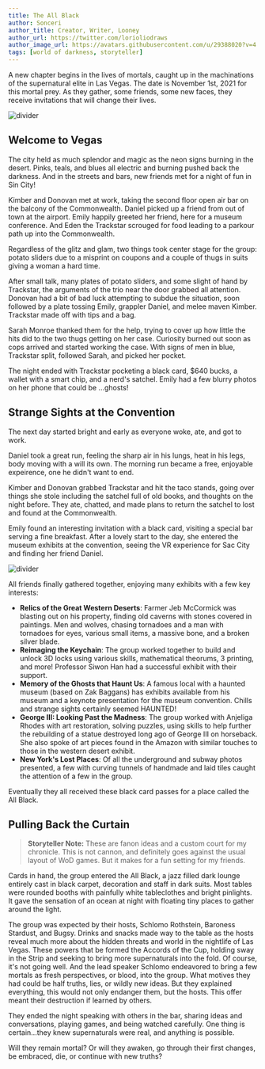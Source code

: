 ```yaml
---
title: The All Black
author: Sonceri
author_title: Creator, Writer, Looney
author_url: https://twitter.com/lorioliodraws
author_image_url: https://avatars.githubusercontent.com/u/29388020?v=4
tags: [world of darkness, storyteller]
---
```


A new chapter begins in the lives of mortals, caught up in the machinations of the supernatural elite in Las Vegas. The date is November 1st, 2021 for this mortal prey. As they gather, some friends, some new faces, they receive invitations that will change their lives.

<!--truncate-->
![divider](/img/divide/divide-wod.png)

## Welcome to Vegas

The city held as much splendor and magic as the neon signs burning in the desert. Pinks, teals, and blues all electric and burning pushed back the darkness. And in the streets and bars, new friends met for a night of fun in Sin City!

Kimber and Donovan met at work, taking the second floor open air bar on the balcony of the Commonwealth. Daniel picked up a friend from out of town at the airport. Emily happily greeted her friend, here for a museum conference. And Eden the Trackstar scrouged for food leading to a parkour path up into the Commonwealth.

Regardless of the glitz and glam, two things took center stage for the group: potato sliders due to a misprint on coupons and a couple of thugs in suits giving a woman a hard time.

After small talk, many plates of potato sliders, and some slight of hand by Trackstar, the arguments of the trio near the door grabbed all attention. Donovan had a bit of bad luck attempting to subdue the situation, soon followed by a plate tossing Emily, grappler Daniel, and melee maven Kimber. Trackstar made off with tips and a bag.

Sarah Monroe thanked them for the help, trying to cover up how little the hits did to the two thugs getting on her case. Curiosity burned out soon as cops arrived and started working the case. With signs of men in blue, Trackstar split, followed Sarah, and picked her pocket.

The night ended with Trackstar pocketing a black card, $640 bucks, a wallet with a smart chip, and a nerd's satchel. Emily had a few blurry photos on her phone that could be ...ghosts!

## Strange Sights at the Convention

The next day started bright and early as everyone woke, ate, and got to work.

Daniel took a great run, feeling the sharp air in his lungs, heat in his legs, body moving with a will its own. The morning run became a free, enjoyable expeirence, one he didn't want to end.

Kimber and Donovan grabbed Trackstar and hit the taco stands, going over things she stole including the satchel full of old books, and thoughts on the night before. They ate, chatted, and made plans to return the satchel to lost and found at the Commonwealth.

Emily found an interesting invitation with a black card, visiting a special bar serving a fine breakfast. After a lovely start to the day, she entered the museum exhibits at the convention, seeing the VR experience for Sac City and finding her friend Daniel.

![divider](/img/wod/convention.png)

All friends finally gathered together, enjoying many exhibits with a few key interests:

* **Relics of the Great Western Deserts**: Farmer Jeb McCormick was blasting out on his property, finding old caverns with stones covered in paintings. Men and wolves, chasing tornadoes and a man with tornadoes for eyes, various small items, a massive bone, and a broken silver blade.
* **Reimaging the Keychain**: The group worked together to build and unlock 3D locks using various skills, mathematical theorums, 3 printing, and more! Professor Siwon Han had a successful exhibit with their support.
* **Memory of the Ghosts that Haunt Us**: A famous local with a haunted museum (based on Zak Baggans) has exhibits available from his museum and a keynote presentation for the museum convention. Chills and strange sights certainly seemed HAUNTED!
* **George III: Looking Past the Madness**: The group worked with Anjeliga Rhodes with art restoration, solving puzzles, using skills to help further the rebuilding of a statue destroyed long ago of George III on horseback. She also spoke of art pieces found in the Amazon with similar touches to those in the western desert exhibit.
* **New York's Lost Places**: Of all the underground and subway photos presented, a few with curving tunnels of handmade and laid tiles caught the attention of a few in the group.

Eventually they all received these black card passes for a place called the All Black.

## Pulling Back the Curtain

> **Storyteller Note:** These are fanon ideas and a custom court for my chronicle. This is not cannon, and definitely goes against the usual layout of WoD games. But it makes for a fun setting for my friends.

Cards in hand, the group entered the All Black, a jazz filled dark lounge entirely cast in black carpet, decoration and staff in dark suits. Most tables were rounded booths with painfully white tableclothes and bright pinlights. It gave the sensation of an ocean at night with floating tiny places to gather around the light.

The group was expected by their hosts, Schlomo Rothstein, Baroness Stardust, and Bugsy. Drinks and snacks made way to the table as the hosts reveal much more about the hidden threats and world in the nightlife of Las Vegas. These powers that be formed the Accords of the Cup, holding sway in the Strip and seeking to bring more supernaturals into the fold. Of course, it's not going well. And the lead speaker Schlomo endeavored to bring a few mortals as fresh perspectives, or blood, into the group. What motives they had could be half truths, lies, or wildly new ideas. But they explained everything, this would not only endanger them, but the hosts. This offer meant their destruction if learned by others.

They ended the night speaking with others in the bar, sharing ideas and conversations, playing games, and being watched carefully. One thing is certain...they knew supernaturals were real, and anything is possible.

Will they remain mortal? Or will they awaken, go through their first changes, be embraced, die, or continue with new truths?